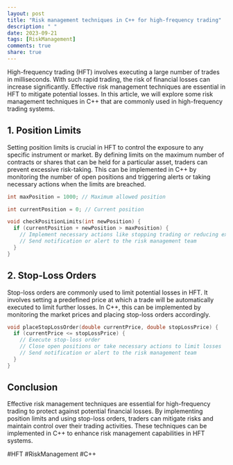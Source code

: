 ```yaml
---
layout: post
title: "Risk management techniques in C++ for high-frequency trading"
description: " "
date: 2023-09-21
tags: [RiskManagement]
comments: true
share: true
---
```


High-frequency trading (HFT) involves executing a large number of trades in milliseconds. With such rapid trading, the risk of financial losses can increase significantly. Effective risk management techniques are essential in HFT to mitigate potential losses. In this article, we will explore some risk management techniques in C++ that are commonly used in high-frequency trading systems.

## 1. Position Limits

Setting position limits is crucial in HFT to control the exposure to any specific instrument or market. By defining limits on the maximum number of contracts or shares that can be held for a particular asset, traders can prevent excessive risk-taking. This can be implemented in C++ by monitoring the number of open positions and triggering alerts or taking necessary actions when the limits are breached.

```cpp
int maxPosition = 1000; // Maximum allowed position

int currentPosition = 0; // Current position

void checkPositionLimits(int newPosition) {
  if (currentPosition + newPosition > maxPosition) {
    // Implement necessary actions like stopping trading or reducing existing positions
    // Send notification or alert to the risk management team
  }
}
```

## 2. Stop-Loss Orders

Stop-loss orders are commonly used to limit potential losses in HFT. It involves setting a predefined price at which a trade will be automatically executed to limit further losses. In C++, this can be implemented by monitoring the market prices and placing stop-loss orders accordingly.

```cpp
void placeStopLossOrder(double currentPrice, double stopLossPrice) {
  if (currentPrice <= stopLossPrice) {
    // Execute stop-loss order
    // Close open positions or take necessary actions to limit losses
    // Send notification or alert to the risk management team
  }
}

```

## Conclusion

Effective risk management techniques are essential for high-frequency trading to protect against potential financial losses. By implementing position limits and using stop-loss orders, traders can mitigate risks and maintain control over their trading activities. These techniques can be implemented in C++ to enhance risk management capabilities in HFT systems.

#HFT #RiskManagement #C++